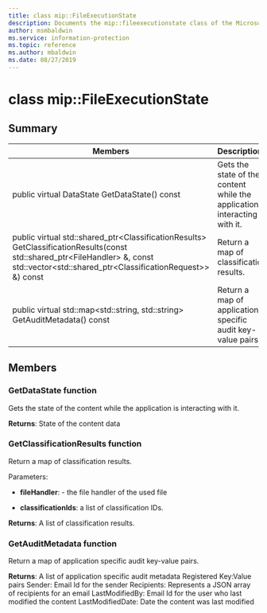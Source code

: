 ```yaml
---
title: class mip::FileExecutionState 
description: Documents the mip::fileexecutionstate class of the Microsoft Information Protection (MIP) SDK.
author: msmbaldwin
ms.service: information-protection
ms.topic: reference
ms.author: mbaldwin
ms.date: 08/27/2019
---
```


# class mip::FileExecutionState 
  
## Summary
 Members                        | Descriptions                                
--------------------------------|---------------------------------------------
public virtual DataState GetDataState() const  |  Gets the state of the content while the application is interacting with it.
public virtual std::shared_ptr\<ClassificationResults\> GetClassificationResults(const std::shared_ptr\<FileHandler\> &, const std::vector\<std::shared_ptr\<ClassificationRequest\>\> &) const  |  Return a map of classification results.
public virtual std::map\<std::string, std::string\> GetAuditMetadata() const  |  Return a map of application specific audit key-value pairs.
  
## Members
  
### GetDataState function
Gets the state of the content while the application is interacting with it.

  
**Returns**: State of the content data
  
### GetClassificationResults function
Return a map of classification results.

Parameters:  
* **fileHandler**: - the file handler of the used file 


* **classificationIds**: a list of classification IDs. 



  
**Returns**: A list of classification results.
  
### GetAuditMetadata function
Return a map of application specific audit key-value pairs.

  
**Returns**: A list of application specific audit metadata
Registered Key:Value pairs Sender: Email Id for the sender Recipients: Represents a JSON array of recipients for an email LastModifiedBy: Email Id for the user who last modified the content LastModifiedDate: Date the content was last modified